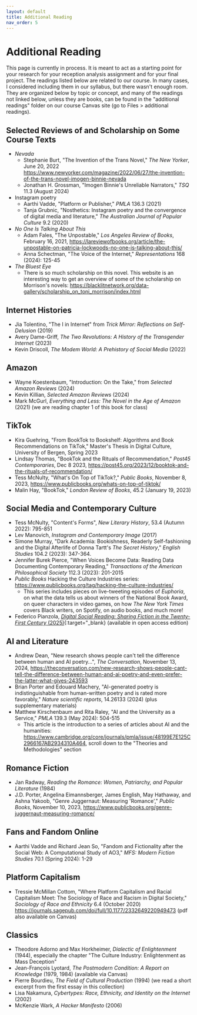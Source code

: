 ```yaml
---
layout: default
title: Additional Reading
nav_order: 5
---
```

# Additional Reading
This page is currently in process. It is meant to act as a starting point for your research for your reception analysis assignment and for your final project. The readings listed below are related to our course. In many cases, I considered including them in our syllabus, but there wasn't enough room. They are organized below by topic or concept, and many of the readings not linked below, unless they are books, can be found in the "additional readings" folder on our course Canvas site (go to Files > additional readings).

## Selected Reviews of and Scholarship on Some Course Texts
* *Nevada*
    * Stephanie Burt, "The Invention of the Trans Novel," *The New Yorker*, June 20, 2022 <https://www.newyorker.com/magazine/2022/06/27/the-invention-of-the-trans-novel-imogen-binnie-nevada>
    * Jonathan H. Grossman, "Imogen Binnie's Unreliable Narrators," *TSQ* 11.3 (August 2024)
* Instagram poetry
    * Aarthi Vadde, "Platform or Publisher," *PMLA* 136.3 (2021)
    * Tanja Grubnic, "Nosthetics: Instagram poetry and the convergence of digital media and literature," *The Australian Journal of Popular Culture* 9.2 (2020)
* *No One Is Talking About This*
    * Adam Fales, "The Unpostable," *Los Angeles Review of Books*, February 16, 2021, <https://lareviewofbooks.org/article/the-unpostable-on-patricia-lockwoods-no-one-is-talking-about-this/>
    * Anna Schectman, "The Voice of the Internet," *Representations* 168 (2024): 125-45
* *The Bluest Eye*
    * There is so much scholarship on this novel. This website is an interesting way to get an overview of some of the scholarship on Morrison's novels: <https://blacklitnetwork.org/data-gallery/scholarship_on_toni_morrison/index.html>

## Internet Histories
* Jia Tolentino, "The I in Internet" from *Trick Mirror: Reflections on Self-Delusion* (2019)
* Avery Dame-Griff, *The Two Revolutions: A History of the Transgender Internet* (2023)
* Kevin Driscoll, *The Modem World: A Prehistory of Social Media* (2022)

## Amazon
* Wayne Koestenbaum, "Introduction: On the Take," from *Selected Amazon Reviews* (2024)
* Kevin Killian, *Selected Amazon Reviews* (2024)
* Mark McGurl, *Everything and Less: The Novel in the Age of Amazon* (2021) (we are reading chapter 1 of this book for class)

## TikTok
* Kira Guehring, "From BookTok to Bookshelf: Algorithms and Book Recommendations on TikTok," Master's Thesis in Digital Culture, University of Bergen, Spring 2023
* Lindsay Thomas, "BookTok and the Rituals of Recommendation," *Post45 Contemporaries*, Dec 8 2023, <https://post45.org/2023/12/booktok-and-the-rituals-of-recommendation/>
* Tess McNulty, "What's On Top of TikTok?," *Public Books*, November 8, 2023, <https://www.publicbooks.org/whats-on-top-of-tiktok/>
* Malin Hay, "BookTok," *London Review of Books*, 45.2 (January 19, 2023)

## Social Media and Contemporary Culture
* Tess McNulty, "Content's Forms", *New Literary History*, 53.4 (Autumn 2022): 795-851
* Lev Manovich, *Instagram and Contemporary Image* (2017)
* Simone Murray, "Dark Academia: Bookishness, Readerly Self-fashioning and the Digital Afterlife of Donna Tartt's *The Secret History*," *English Studies* 104.2 (2023): 347-364.
* Jennifer Burek Pierce, "When Voices Become Data: Reading Data Documenting Contemporary Reading," *Transactions of the American Philosophical Society* 112.3 (2023): 201-2015
* *Public Books* Hacking the Culture Industries series: <https://www.publicbooks.org/tag/hacking-the-culture-industries/>
    * This series includes pieces on live-tweeting episodes of *Euphoria*, on what the data tells us about winners of the National Book Award, on queer characters in video games, on how *The New York Times* covers Black writers, on Spotify, on audio books, and much more!
* Federico Pianzola, [*Digital Social Reading: Sharing Fiction in the Twenty-First Century* (2025)](https://doi.org/10.7551/mitpress/14588.001.0001){:target="_blank} (available in open access edition)

## AI and Literature
* Andrew Dean, "New research shows people can't tell the difference between human and AI poetry...", *The Conversation*, November 13, 2024,  <https://theconversation.com/new-research-shows-people-cant-tell-the-difference-between-human-and-ai-poetry-and-even-prefer-the-latter-what-gives-243593>
* Brian Porter and Edouard Machery, "AI-generated poetry is indistinguishable from human-written poetry and is rated more favorably," *Nature scientific reports*, 14.26133 (2024) (plus supplementary materials)
* Matthew Kirschenbaum and Rita Raley, "AI and the University as a Service," *PMLA* 139.3 (May 2024): 504-515
    * This article is the introduction to a series of articles about AI and the humanities: <https://www.cambridge.org/core/journals/pmla/issue/48199E7E125C2966167AB2934310A464>, scroll down to the "Theories and Methodologies" section

## Romance Fiction
* Jan Radway, *Reading the Romance: Women, Patriarchy, and Popular Literature* (1984)
* J.D. Porter, Angelina Eimannsberger, James English, May Hathaway, and Ashna Yakoob, "Genre Juggernaut: Measuring 'Romance'," *Public Books*, November 10, 2023, <https://www.publicbooks.org/genre-juggernaut-measuring-romance/>

## Fans and Fandom Online
* Aarthi Vadde and Richard Jean So, "Fandom and Fictionality after the Social Web: A Computational Study of AO3," *MFS: Modern Fiction Studies* 70.1 (Spring 2024): 1-29

## Platform Capitalism
* Tressie McMillan Cottom, "Where Platform Capitalism and Racial Capitalism Meet: The Sociology of Race and Racism in Digital Society," *Sociology of Race and Ethnicity* 6.4 (October 2020) <https://journals.sagepub.com/doi/full/10.1177/2332649220949473> (pdf also available on Canvas)

## Classics
* Theodore Adorno and Max Horkheimer, *Dialectic of Enlightenment* (1944), especially the chapter "The Culture Industry: Enlightenment as Mass Deception"
* Jean-François Lyotard, *The Postmodern Condition: A Report on Knowledge* (1979, 1984) (available via Canvas)
* Pierre Bourdieu, *The Field of Cultural Production* (1994) (we read a short excerpt from the first essay in this collection)
* Lisa Nakamura, *Cybertypes: Race, Ethnicity, and Identity on the Internet* (2002)
* McKenzie Wark, *A Hacker Manifesto* (2006)
